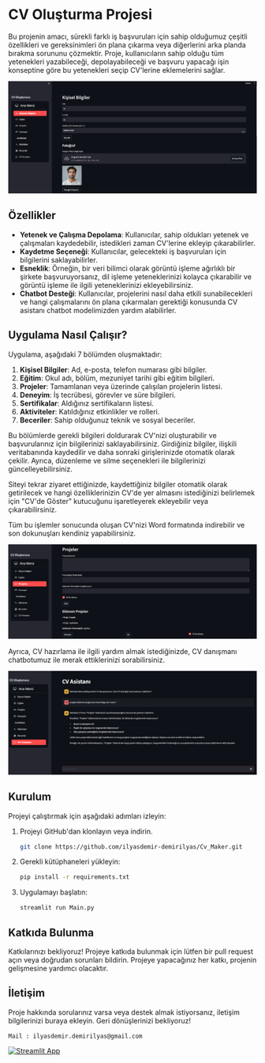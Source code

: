 # CV Oluşturma Projesi

Bu projenin amacı, sürekli farklı iş başvuruları için sahip olduğumuz çeşitli özellikleri ve gereksinimleri ön plana çıkarma veya diğerlerini arka planda bırakma sorununu çözmektir. Proje, kullanıcıların sahip olduğu tüm yetenekleri yazabileceği, depolayabileceği ve başvuru yapacağı işin konseptine göre bu yetenekleri seçip CV'lerine eklemelerini sağlar.

![Giriş Ekranı](web_sayfa_görüntüleri/giriş_ekranı.png)

## Özellikler

- **Yetenek ve Çalışma Depolama**: Kullanıcılar, sahip oldukları yetenek ve çalışmaları kaydedebilir, istedikleri zaman CV'lerine ekleyip çıkarabilirler.
- **Kaydetme Seçeneği**: Kullanıcılar, gelecekteki iş başvuruları için bilgilerini saklayabilirler.
- **Esneklik**: Örneğin, bir veri bilimci olarak görüntü işleme ağırlıklı bir şirkete başvuruyorsanız, dil işleme yeteneklerinizi kolayca çıkarabilir ve görüntü işleme ile ilgili yeteneklerinizi ekleyebilirsiniz.
- **Chatbot Desteği**: Kullanıcılar, projelerini nasıl daha etkili sunabilecekleri ve hangi çalışmalarını ön plana çıkarmaları gerektiği konusunda CV asistanı chatbot modelimizden yardım alabilirler.

## Uygulama Nasıl Çalışır?

Uygulama, aşağıdaki 7 bölümden oluşmaktadır:

1. **Kişisel Bilgiler**: Ad, e-posta, telefon numarası gibi bilgiler.
2. **Eğitim**: Okul adı, bölüm, mezuniyet tarihi gibi eğitim bilgileri.
3. **Projeler**: Tamamlanan veya üzerinde çalışılan projelerin listesi.
4. **Deneyim**: İş tecrübesi, görevler ve süre bilgileri.
5. **Sertifikalar**: Aldığınız sertifikaların listesi.
6. **Aktiviteler**: Katıldığınız etkinlikler ve rolleri.
7. **Beceriler**: Sahip olduğunuz teknik ve sosyal beceriler.

Bu bölümlerde gerekli bilgileri doldurarak CV'nizi oluşturabilir ve başvurularınız için bilgilerinizi saklayabilirsiniz. Girdiğiniz bilgiler, ilişkili veritabanında kaydedilir ve daha sonraki girişlerinizde otomatik olarak çekilir. Ayrıca, düzenleme ve silme seçenekleri ile bilgilerinizi güncelleyebilirsiniz.

Siteyi tekrar ziyaret ettiğinizde, kaydettiğiniz bilgiler otomatik olarak getirilecek ve hangi özelliklerinizin CV'de yer almasını istediğinizi belirlemek için "CV'de Göster" kutucuğunu işaretleyerek ekleyebilir veya çıkarabilirsiniz.

Tüm bu işlemler sonucunda oluşan CV'nizi Word formatında indirebilir ve son dokunuşları kendiniz yapabilirsiniz.

![Düzenle Bölümü](web_sayfa_görüntüleri/düzenle_kısmı.png)

Ayrıca, CV hazırlama ile ilgili yardım almak istediğinizde, CV danışmanı chatbotumuz ile merak ettiklerinizi sorabilirsiniz.

![CV Danışmanı](web_sayfa_görüntüleri/chat_bot.png)

## Kurulum

Projeyi çalıştırmak için aşağıdaki adımları izleyin:

1. Projeyi GitHub'dan klonlayın veya indirin.
   ```bash
   git clone https://github.com/ilyasdemir-demirilyas/Cv_Maker.git
   ```
2. Gerekli kütüphaneleri yükleyin:
   ```bash
   pip install -r requirements.txt
   ```
3. Uygulamayı başlatın:
   ```bash
   streamlit run Main.py
   ```

## Katkıda Bulunma

Katkılarınızı bekliyoruz! Projeye katkıda bulunmak için lütfen bir pull request açın veya doğrudan sorunları bildirin. Projeye yapacağınız her katkı, projenin gelişmesine yardımcı olacaktır.

## İletişim

Proje hakkında sorularınız varsa veya destek almak istiyorsanız, iletişim bilgilerinizi buraya ekleyin. Geri dönüşlerinizi bekliyoruz!
```
Mail : ilyasdemir.demirilyas@gmail.com
```
[![Streamlit App](https://static.streamlit.io/badges/streamlit_badge_black_white.svg)](https://<your-custom-subdomain>.streamlit.app)

